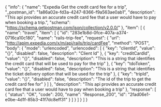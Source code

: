 {
  "info": {
    "name": "Expedia Get the credit card fee for a trip",
    "_postman_id": "1a86a02e-fd3a-4247-8366-f9a563ae0ab1",
    "description": "This api provides an accurate credit card fee that a user would have to pay when booking a trip.",
    "schema": "https://schema.getpostman.com/json/collection/v2.0.0/"
  },
  "item": [
    {
      "name": "travel",
      "item": [
        {
          "id": "283e1b8d-0fce-407a-a374-0716ca10c180",
          "name": "rails-trip-fee",
          "request": {
            "url": "http://apim.expedia.com/x/m/api/rails/trip/cardFee",
            "method": "POST",
            "body": {
              "mode": "urlencoded",
              "urlencoded": [
                {
                  "key": "clientId",
                  "value": "{}",
                  "disabled": false,
                  "description": "Client Id"
                },
                {
                  "key": "creditCardId",
                  "value": "{}",
                  "disabled": false,
                  "description": "This is a string that identifies the credit card that will be used to pay for the trip"
                },
                {
                  "key": "tdoToken",
                  "value": "{}",
                  "disabled": false,
                  "description": "This is a string that identifies the ticket delivery option that will be used for the trip"
                },
                {
                  "key": "tripId",
                  "value": "{}",
                  "disabled": false,
                  "description": "The id of the trip to get the credit card fee for"
                }
              ]
            },
            "description": "This api provides an accurate credit card fee that a user would have to pay when booking a trip"
          },
          "response": [
            {
              "status": "OK",
              "code": 200,
              "name": "Response_200",
              "id": "2fad06e1-e0be-4d1f-85b3-41f7dc8eff31"
            }
          ]
        }
      ]
    }
  ]
}